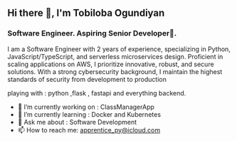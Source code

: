 ## Hi there 👋, I'm Tobiloba Ogundiyan

### Software Engineer. Aspiring Senior Developer🥑.

I am a Software Engineer with 2 years of experience, specializing in Python, JavaScript/TypeScript, and serverless microservices design. Proficient in scaling applications on AWS, I prioritize innovative, robust, and secure solutions. With a strong cybersecurity background, I maintain the highest standards of security from development to production



playing with : python ,flask , fastapi and everything backend.


- 🔭 I’m currently working on : ClassManagerApp
- 🌱 I’m currently learning : Docker and Kubernetes
- 💬 Ask me about : Software Development 
- 📫 How to reach me: apprentice_py@icloud.com


